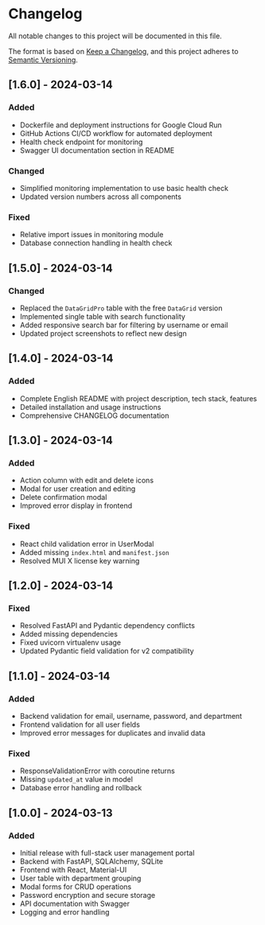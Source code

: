 # Changelog

All notable changes to this project will be documented in this file.

The format is based on [Keep a Changelog](https://keepachangelog.com/en/1.0.0/),
and this project adheres to [Semantic Versioning](https://semver.org/spec/v2.0.0.html).

## [1.6.0] - 2024-03-14

### Added
- Dockerfile and deployment instructions for Google Cloud Run
- GitHub Actions CI/CD workflow for automated deployment
- Health check endpoint for monitoring
- Swagger UI documentation section in README

### Changed
- Simplified monitoring implementation to use basic health check
- Updated version numbers across all components

### Fixed
- Relative import issues in monitoring module
- Database connection handling in health check

## [1.5.0] - 2024-03-14

### Changed
- Replaced the `DataGridPro` table with the free `DataGrid` version
- Implemented single table with search functionality
- Added responsive search bar for filtering by username or email
- Updated project screenshots to reflect new design

## [1.4.0] - 2024-03-14

### Added
- Complete English README with project description, tech stack, features
- Detailed installation and usage instructions
- Comprehensive CHANGELOG documentation

## [1.3.0] - 2024-03-14

### Added
- Action column with edit and delete icons
- Modal for user creation and editing
- Delete confirmation modal
- Improved error display in frontend

### Fixed
- React child validation error in UserModal
- Added missing `index.html` and `manifest.json`
- Resolved MUI X license key warning

## [1.2.0] - 2024-03-14

### Fixed
- Resolved FastAPI and Pydantic dependency conflicts
- Added missing dependencies
- Fixed uvicorn virtualenv usage
- Updated Pydantic field validation for v2 compatibility

## [1.1.0] - 2024-03-14

### Added
- Backend validation for email, username, password, and department
- Frontend validation for all user fields
- Improved error messages for duplicates and invalid data

### Fixed
- ResponseValidationError with coroutine returns
- Missing `updated_at` value in model
- Database error handling and rollback

## [1.0.0] - 2024-03-13

### Added
- Initial release with full-stack user management portal
- Backend with FastAPI, SQLAlchemy, SQLite
- Frontend with React, Material-UI
- User table with department grouping
- Modal forms for CRUD operations
- Password encryption and secure storage
- API documentation with Swagger
- Logging and error handling 